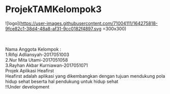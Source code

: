 # ProjekTAMKelompok3

![logo](https://user-images.githubusercontent.com/71004111/164275818-9fce82c1-38d4-48a8-af31-9cc0182f4897.svg =300x300)


<br>
<br>
Nama Anggota Kelompok : <br>
1.Rifqi Adliansyah-2017051003<br>
2.Nur Mita Utami-2017051058<br>
3.Rayhan Akbar Kurniawan-2017051071<br>
Projek Aplikasi Heafirst <br>
Heafirst adalah aplikasi yang dikembangkan dengan tujuan mendukung pola hidup sehat beserta hal pendukung untuk hidup sehat<br>
!!Under development
